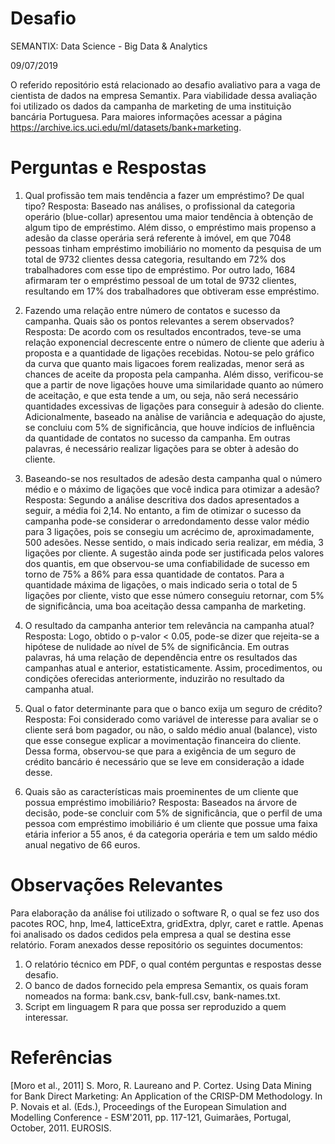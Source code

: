 # Desafio
SEMANTIX: 
Data  Science - Big Data & Analytics

09/07/2019


O referido repositório está relacionado ao desafio avaliativo para a vaga de cientista de dados na empresa Semantix. Para viabilidade dessa avaliação foi utilizado os dados da campanha de marketing de uma instituição bancária Portuguesa. Para maiores informações acessar a página https://archive.ics.uci.edu/ml/datasets/bank+marketing.

# Perguntas e Respostas
1) Qual profissão tem mais tendência a fazer um empréstimo? De qual tipo?
Resposta: Baseado nas análises, o profissional da categoria operário (blue-collar) apresentou uma maior tendência à obtenção de algum tipo de empréstimo. Além disso, o empréstimo mais propenso a adesão da classe operária será referente à imóvel, em que 7048 pessoas tinham empréstimo imobiliário no momento da pesquisa de um total de 9732 clientes dessa categoria, resultando em 72% dos trabalhadores com esse tipo de empréstimo. Por outro lado, 1684 afirmaram ter o empréstimo pessoal de um total de 9732 clientes, resultando em 17% dos trabalhadores que obtiveram esse empréstimo.

2) Fazendo uma relação entre número de contatos e sucesso da campanha. Quais são os pontos relevantes a serem observados?
Resposta: De acordo com os resultados encontrados, teve-se uma relação exponencial decrescente entre o número de cliente que aderiu à proposta e a quantidade de ligações recebidas. Notou-se pelo gráfico da curva que quanto mais ligacoes forem realizadas, menor será as chances de aceite da proposta pela campanha. Além disso, verificou-se que a partir de nove ligações houve uma similaridade quanto ao número de aceitação, e que esta tende a um, ou seja, não será necessário quantidades excessivas de ligações para conseguir à adesão do cliente. Adicionalmente, baseado na anàlise de variância e adequação do ajuste, se concluiu com 5% de significância, que houve indícios de influência da quantidade de contatos no sucesso da campanha. Em outras palavras, é necessário realizar ligações para se obter à adesão do cliente. 

3) Baseando-se nos resultados de adesão desta campanha qual o número médio e o máximo de ligações que você indica para otimizar a adesão?
Resposta: Segundo a análise descritiva dos dados apresentados a seguir, a média foi 2,14. No entanto, a fim de otimizar o sucesso da campanha pode-se considerar o arredondamento desse valor médio para 3 ligações, pois se consegiu um acrécimo de, aproximadamente, 500 adesões. Nesse sentido, o mais indicado seria realizar, em média, 3 ligações por cliente. A sugestão ainda pode ser justificada pelos valores dos quantis, em que observou-se uma confiabilidade de sucesso em torno de 75% a 86% para essa quantidade de contatos. Para a quantidade máxima de ligações, o mais indicado seria o total de 5 ligações por cliente, visto que esse número conseguiu retornar, com 5% de significância, uma boa aceitação dessa campanha de marketing. 

4) O resultado da campanha anterior tem relevância na campanha atual?
Resposta: Logo, obtido o p-valor < 0.05, pode-se dizer que rejeita-se a hipótese de nulidade ao nível de 5% de significância. Em outras palavras, há uma relação de dependência entre os resultados das campanhas atual e anterior, estatisticamente. Assim, procedimentos, ou condições oferecidas anteriormente, induzirão no resultado da campanha atual.

5) Qual o fator determinante para que o banco exija um seguro de crédito?
Resposta: Foi considerado como variável de interesse para avaliar se o cliente será bom pagador, ou não, o saldo médio anual (balance), visto que esse consegue explicar a movimentação financeira do cliente. Dessa forma, observou-se que para a exigência de um seguro de crédito bancário é necessário que se leve em consideração a idade desse.

6) Quais são as características mais proeminentes de um cliente que possua empréstimo imobiliário?
Resposta: Baseados na árvore de decisão, pode-se concluir com 5% de significância, que o perfil de uma pessoa com empréstimo imobiliário é um cliente que possue uma faixa etária inferior a 55 anos, é da categoria operária e tem um saldo médio anual negativo de 66 euros.

# Observações Relevantes
Para elaboração da análise foi utilizado o software R, o qual se fez uso dos pacotes ROC, hnp, lme4, latticeExtra, gridExtra, dplyr, caret e rattle. Apenas foi analisado os dados cedidos pela empresa a qual se destina esse relatório. 
Foram anexados desse repositório os seguintes documentos:
1)	O relatório técnico em PDF, o qual contém perguntas e respostas desse desafio.
2)	O banco de dados fornecido pela empresa Semantix, os quais foram nomeados na forma: bank.csv, bank-full.csv, bank-names.txt.
3)	Script em linguagem R para que possa ser reproduzido a quem interessar.

# Referências
[Moro et al., 2011] S. Moro, R. Laureano and P. Cortez. Using Data Mining for Bank Direct Marketing: An Application of the CRISP-DM Methodology. 
In P. Novais et al. (Eds.), Proceedings of the European Simulation and Modelling Conference - ESM'2011, pp. 117-121, Guimarães, Portugal, October, 2011. EUROSIS.
